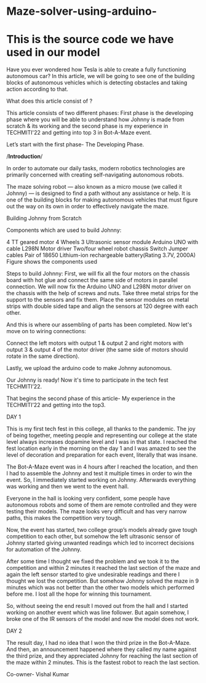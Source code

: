 # Maze-solver-using-arduino- 
# This is the source code we have used in our model


Have you ever wondered how Tesla is able to create a fully functioning autonomous car? In this article, we will be going to see one of the building blocks of autonomous vehicles which is detecting obstacles and taking action according to that.

What does this article consist of ?

This article consists of two different phases: First phase is the developing phase where you will be able to understand how Johnny is made from scratch & its working and the second phase is my experience in TECHMITI'22 and getting into top 3 in Bot-A-Maze event.

Let’s start with the first phase- The Developing Phase.

/**Introduction**/


In order to automate our daily tasks, modern robotics technologies are primarily concerned with creating self-navigating autonomous robots.

The maze solving robot — also known as a micro mouse (we called it Johnny) — is designed to find a path without any assistance or help. It is one of the building blocks for making autonomous vehicles that must figure out the way on its own in order to effectively navigate the maze.

Building Johnny from Scratch


Components which are used to build Johnny:

4 TT geared motor
4 Wheels 
3 Ultrasonic sensor module
Arduino UNO with cable
L298N Motor driver
Two/four wheel robot chassis
Switch
Jumper cables
Pair of 18650 Lithium-ion rechargeable battery(Rating 3.7V, 2000A)
Figure shows the components used    



Steps to build Johnny:
First, we will fix all the four motors on the chassis board with hot glue and connect the same side of motors in parallel connection. 
We will now fix the Arduino UNO and L298N motor driver on the chassis with the help of screws and nuts. 
Take three metal strips for the support to the sensors and fix them. 
Place the sensor modules on metal strips with double sided tape and align the sensors at 120 degree with each other. 

And this is where our assembling of parts has been completed. Now let's move on to wiring connections:





Connect the left motors with output 1 & output 2 and right motors with output 3 & output 4 of the motor driver (the same side of motors should rotate in the same direction). 

Lastly, we upload the arduino code to make Johnny autonomous. 

Our Johnny is ready! Now it's time to participate in the tech fest TECHMITI’22.



That begins the second phase of this article- My experience in the TECHMITI’22 and getting into the top3.

DAY 1

This is my first tech fest in this college, all thanks to the pandemic. The joy of being together, meeting people and representing our college at the state level always increases dopamine level and I was in that state. I reached the fest location early in the morning on the day 1 and I was amazed to see the level of decoration and preparation for each event, literally that was insane. 


The Bot-A-Maze event was in 4 hours after I reached the location, and then I had to assemble the Johnny and test it multiple times in order to win the event. So, I immediately started working on Johnny. Afterwards everything was working and then we went to the event hall.

Everyone in the hall is looking very confident, some people have autonomous robots and some of them are remote controlled and they were testing their models. The maze looks very difficult and has very narrow paths, this makes the competition very tough.

Now, the event has started, two college group’s models already gave tough competition to each other, but somehow the left ultrasonic sensor of Johnny started giving unwanted readings which led to incorrect decisions for automation of the Johnny. 

After some time I thought we fixed the problem and we took it to the competition and within 2 minutes it reached the last section of the maze and again the left sensor started to give undesirable readings and there I thought we lost the competition. But somehow Johnny solved the maze in 9 minutes which was not better than the other two models which performed before me. I lost all the hope for winning this tournament. 

So, without seeing the end result I moved out from the hall and I started working on another event which was line follower. But again somehow, I broke one of the IR sensors of the model and now the model does not work. 

DAY 2  

The result day, I had no idea that I won the third prize in the Bot-A-Maze. And then, an announcement happened where they called my name against the third prize, and they appreciated Johnny for reaching the last section of the maze within 2 minutes. This is the fastest robot to reach the last section. 







Co-owner- Vishal Kumar

